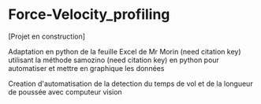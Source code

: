 # Force-Velocity_profiling
[Projet en construction] 

Adaptation en python de la feuille Excel de Mr Morin (need citation key) utilisant la méthode samozino (need citation key) en python pour automatiser et mettre en graphique les données

Creation d'automatisation de la detection du temps de vol et de la longueur de poussée avec computeur vision
